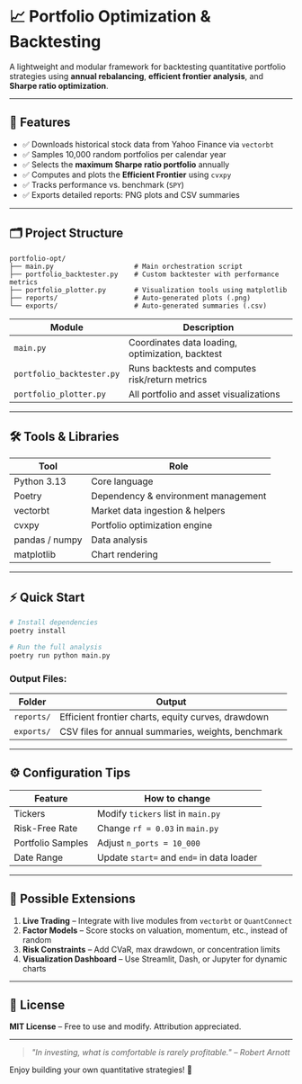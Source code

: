 # 📈 Portfolio Optimization & Backtesting

A lightweight and modular framework for backtesting quantitative portfolio strategies using **annual rebalancing**, **efficient frontier analysis**, and **Sharpe ratio optimization**.

---

## 🚀 Features

- ✅ Downloads historical stock data from Yahoo Finance via `vectorbt`
- ✅ Samples 10,000 random portfolios per calendar year
- ✅ Selects the **maximum Sharpe ratio portfolio** annually
- ✅ Computes and plots the **Efficient Frontier** using `cvxpy`
- ✅ Tracks performance vs. benchmark (`SPY`)
- ✅ Exports detailed reports: PNG plots and CSV summaries

---

## 🗂️ Project Structure

```
portfolio-opt/
├── main.py                    # Main orchestration script
├── portfolio_backtester.py    # Custom backtester with performance metrics
├── portfolio_plotter.py       # Visualization tools using matplotlib
├── reports/                   # Auto-generated plots (.png)
└── exports/                   # Auto-generated summaries (.csv)
```

| Module                     | Description                                         |
|---------------------------|-----------------------------------------------------|
| `main.py`                 | Coordinates data loading, optimization, backtest    |
| `portfolio_backtester.py` | Runs backtests and computes risk/return metrics     |
| `portfolio_plotter.py`    | All portfolio and asset visualizations              |

---

## 🛠️ Tools & Libraries

| Tool            | Role                                  |
|-----------------|----------------------------------------|
| Python 3.13     | Core language                         |
| Poetry          | Dependency & environment management   |
| vectorbt        | Market data ingestion & helpers       |
| cvxpy           | Portfolio optimization engine         |
| pandas / numpy  | Data analysis                         |
| matplotlib      | Chart rendering                       |

---

## ⚡ Quick Start

```bash
# Install dependencies
poetry install

# Run the full analysis
poetry run python main.py
```

### Output Files:
| Folder | Output |
|--------|--------|
| `reports/` | Efficient frontier charts, equity curves, drawdown |
| `exports/` | CSV files for annual summaries, weights, benchmark |

---

## ⚙️ Configuration Tips

| Feature | How to change |
|--------|----------------|
| Tickers | Modify `tickers` list in `main.py` |
| Risk-Free Rate | Change `rf = 0.03` in `main.py` |
| Portfolio Samples | Adjust `n_ports = 10_000` |
| Date Range | Update `start=` and `end=` in data loader |

---

## 🔧 Possible Extensions

1. **Live Trading** – Integrate with live modules from `vectorbt` or `QuantConnect`
2. **Factor Models** – Score stocks on valuation, momentum, etc., instead of random
3. **Risk Constraints** – Add CVaR, max drawdown, or concentration limits
4. **Visualization Dashboard** – Use Streamlit, Dash, or Jupyter for dynamic charts

---

## 📜 License

**MIT License** – Free to use and modify. Attribution appreciated.

---

> _"In investing, what is comfortable is rarely profitable." – Robert Arnott_

Enjoy building your own quantitative strategies! 🎯